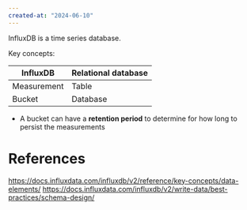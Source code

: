 ```yaml
---
created-at: "2024-06-10"
---
```


InfluxDB is a time series database.

Key concepts:

| InfluxDB    | Relational database |
| ----------- | ------------------- |
| Measurement | Table               |
| Bucket      | Database            |

- A bucket can have a **retention period** to determine for how long to persist the measurements

# References

https://docs.influxdata.com/influxdb/v2/reference/key-concepts/data-elements/
https://docs.influxdata.com/influxdb/v2/write-data/best-practices/schema-design/
